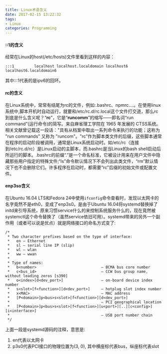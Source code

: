 ```yaml
---
title: Linux术语含义
date: 2017-02-15 13:22:32
tags:
- Linux
categories: Programming
---
```


#### ::1的含义

经常在Linux的host(/etc/hosts)文件里看到这样的内容：

```shell
:::1         localhost localhost.localdomain localhost6 localhost6.localdomain6
```

其中:::1代表的是ipv6的回环。

#### rc的含义

在Linux系统中，常常有结尾为rc的文件，例如:.bashrc、npmrc....。在使用linux系统中,脚本开机时自动运行，就要和/etc/rc.d/rc.local这个文件打交道，那么rc到底是什么含义呢？“**rc**”，它是“**runcomm**”的缩写――即名词“run command”(运行命令)的简写。来自麻省理工学院在 1965 年发展的 CTSS系统。相关文献曾记载这一段话："具有从档案中取出一系列命令来执行的功能；这称为 "run commands" 又称为 "runcom"。"rc”作为脚本类文件的后缀，这些脚本通常在程序的启动阶段被调用，通常是Linux系统启动时。如/etc/rc（连接到/etc/rc.d/rc）是Linux启动的主脚本，而.bashrc是当Linux的bash shell启动后所运行的脚本。.bashrc的前缀“.”是一个命名标准，它被设计用来在用户文件中隐藏那些用户指定的特殊文件;“ls”命令默认情况下不会列出此类文件，“rm”默认情况下也不会删除它们。许多程序在启动时，都需要“rc”后缀的初始文件或配置文件。

<!-- more -->

#### enp3so含义

在Ubuntu 16.04 LTS和Fedora 24中使用`ifconfig`命令查看时，发现以太网卡的名字竟然不是eth0，变成了enp3s0。是由于Ubuntu 16.04将systemd替换掉了initd来引导系统，原来习惯service什么的来控制系统服务什么的，现在竟然被systemctl这个命令替换了（虽然service依旧可用）。systemd带来的另外一个副作用（或者可以说是优点）就是网络接口的命名方式变了:

```
/*
 * Two character prefixes based on the type of interface:
 *   en — Ethernet
 *   sl — serial line IP (slip)
 *   wl — wlan
 *   ww — wwan
 *
 * Type of names:
 *   b<number>                             — BCMA bus core number
 *   c<bus_id>                             — CCW bus group name, without leading zeros [s390]
 *   o<index>[d<dev_port>]                 — on-board device index number
 *   s<slot>[f<function>][d<dev_port>]     — hotplug slot index number
 *   x<MAC>                                — MAC address
 *   [P<domain>]p<bus>s<slot>[f<function>][d<dev_port>]
 *                                         — PCI geographical location
 *   [P<domain>]p<bus>s<slot>[f<function>][u<port>][..][c<config>][i<interface>]
 *                                         — USB port number chain
 */
```

上面一段是systemd源码的注释，意思是:

1. en代表以太网卡
2. p3s0代表PCI接口的物理位置为(3, 0), 其中横座标代表bus，纵座标代表slot

